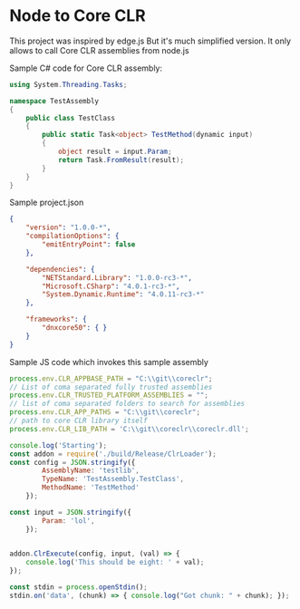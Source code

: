 # Node to Core CLR

This project was inspired by edge.js
But it's much simplified version.
It only allows to call Core CLR assemblies from node.js

Sample C# code for Core CLR assembly:

```csharp
using System.Threading.Tasks;

namespace TestAssembly
{
    public class TestClass
    {
        public static Task<object> TestMethod(dynamic input)
        {
            object result = input.Param;
            return Task.FromResult(result);
        }
    }
}

```

Sample project.json

```json
{
    "version": "1.0.0-*",
    "compilationOptions": {
        "emitEntryPoint": false
    },

    "dependencies": {
        "NETStandard.Library": "1.0.0-rc3-*",
        "Microsoft.CSharp": "4.0.1-rc3-*",
        "System.Dynamic.Runtime": "4.0.11-rc3-*"
    },

    "frameworks": {
        "dnxcore50": { }
    }
}
```

Sample JS code which invokes this sample assembly

```javascript
process.env.CLR_APPBASE_PATH = "C:\\git\\coreclr";
// List of coma separated fully trusted assemblies
process.env.CLR_TRUSTED_PLATFORM_ASSEMBLIES = "";
// list of coma separated folders to search for assemblies
process.env.CLR_APP_PATHS = "C:\\git\\coreclr";
// path to core CLR library itself
process.env.CLR_LIB_PATH = 'C:\\git\\coreclr\\coreclr.dll';

console.log('Starting');
const addon = require('./build/Release/ClrLoader');
const config = JSON.stringify({
        AssemblyName: 'testlib',
        TypeName: 'TestAssembly.TestClass',
        MethodName: 'TestMethod'
    });

const input = JSON.stringify({
        Param: 'lol',
    });
    

addon.ClrExecute(config, input, (val) => {
    console.log('This should be eight: ' + val);    
});

const stdin = process.openStdin();
stdin.on('data', (chunk) => { console.log("Got chunk: " + chunk); });
```